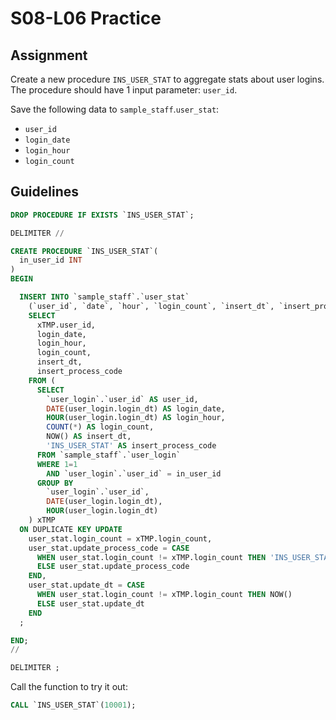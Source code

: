 # S08-L06 Practice

## Assignment

Create a new procedure `INS_USER_STAT` to aggregate stats about user logins. The procedure should have 1 input parameter: `user_id`.

Save the following data to `sample_staff`.`user_stat`:

* `user_id`
* `login_date`
* `login_hour`
* `login_count`

## Guidelines

```sql
DROP PROCEDURE IF EXISTS `INS_USER_STAT`;

DELIMITER //

CREATE PROCEDURE `INS_USER_STAT`(
  in_user_id INT
)
BEGIN

  INSERT INTO `sample_staff`.`user_stat`
    (`user_id`, `date`, `hour`, `login_count`, `insert_dt`, `insert_process_code`)
    SELECT
      xTMP.user_id,
      login_date,
      login_hour,
      login_count,
      insert_dt,
      insert_process_code
    FROM (
      SELECT
      	`user_login`.`user_id` AS user_id,
        DATE(user_login.login_dt) AS login_date,
        HOUR(user_login.login_dt) AS login_hour,
        COUNT(*) AS login_count,
      	NOW() AS insert_dt,
      	'INS_USER_STAT' AS insert_process_code
      FROM `sample_staff`.`user_login`
      WHERE 1=1
        AND `user_login`.`user_id` = in_user_id
      GROUP BY
        `user_login`.`user_id`,
        DATE(user_login.login_dt),
        HOUR(user_login.login_dt)
    ) xTMP
  ON DUPLICATE KEY UPDATE
    user_stat.login_count = xTMP.login_count,
    user_stat.update_process_code = CASE
      WHEN user_stat.login_count != xTMP.login_count THEN 'INS_USER_STAT'
      ELSE user_stat.update_process_code
    END,
    user_stat.update_dt = CASE
      WHEN user_stat.login_count != xTMP.login_count THEN NOW()
      ELSE user_stat.update_dt
    END
  ;

END;
//

DELIMITER ;
```

Call the function to try it out:

```sql
CALL `INS_USER_STAT`(10001);
```
